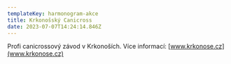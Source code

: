 ```yaml
---
templateKey: harmonogram-akce
title: Krkonošský Canicross
date: 2023-07-07T14:24:14.846Z
---
```

P﻿rofi canicrossový závod v Krkonoších. Více informací: [www.krkonose.cz](www.krkonose.cz)